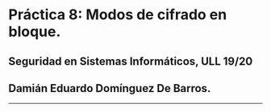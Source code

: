 # Práctica 8: Modos de cifrado en bloque.

## Seguridad en Sistemas Informáticos, ULL 19/20

## Damián Eduardo Domínguez De Barros.

---

